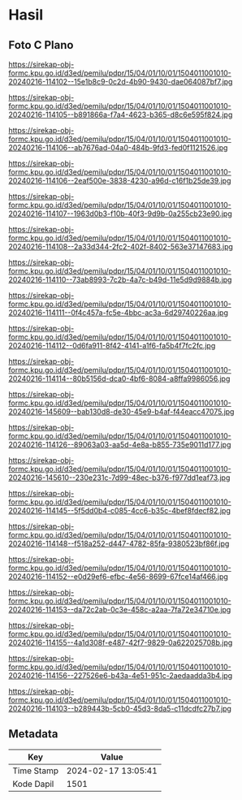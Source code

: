 # Hasil

## Foto C Plano

https://sirekap-obj-formc.kpu.go.id/d3ed/pemilu/pdpr/15/04/01/10/01/1504011001010-20240216-114102--15e1b8c9-0c2d-4b90-9430-dae064087bf7.jpg

https://sirekap-obj-formc.kpu.go.id/d3ed/pemilu/pdpr/15/04/01/10/01/1504011001010-20240216-114105--b891866a-f7a4-4623-b365-d8c6e595f824.jpg

https://sirekap-obj-formc.kpu.go.id/d3ed/pemilu/pdpr/15/04/01/10/01/1504011001010-20240216-114106--ab7676ad-04a0-484b-9fd3-fed0f1121526.jpg

https://sirekap-obj-formc.kpu.go.id/d3ed/pemilu/pdpr/15/04/01/10/01/1504011001010-20240216-114106--2eaf500e-3838-4230-a96d-c16f1b25de39.jpg

https://sirekap-obj-formc.kpu.go.id/d3ed/pemilu/pdpr/15/04/01/10/01/1504011001010-20240216-114107--1963d0b3-f10b-40f3-9d9b-0a255cb23e90.jpg

https://sirekap-obj-formc.kpu.go.id/d3ed/pemilu/pdpr/15/04/01/10/01/1504011001010-20240216-114108--2a33d344-2fc2-402f-8402-563e37147683.jpg

https://sirekap-obj-formc.kpu.go.id/d3ed/pemilu/pdpr/15/04/01/10/01/1504011001010-20240216-114110--73ab8993-7c2b-4a7c-b49d-11e5d9d9884b.jpg

https://sirekap-obj-formc.kpu.go.id/d3ed/pemilu/pdpr/15/04/01/10/01/1504011001010-20240216-114111--0f4c457a-fc5e-4bbc-ac3a-6d29740226aa.jpg

https://sirekap-obj-formc.kpu.go.id/d3ed/pemilu/pdpr/15/04/01/10/01/1504011001010-20240216-114112--0d6fa911-8f42-4141-a1f6-fa5b4f7fc2fc.jpg

https://sirekap-obj-formc.kpu.go.id/d3ed/pemilu/pdpr/15/04/01/10/01/1504011001010-20240216-114114--80b5156d-dca0-4bf6-8084-a8ffa9986056.jpg

https://sirekap-obj-formc.kpu.go.id/d3ed/pemilu/pdpr/15/04/01/10/01/1504011001010-20240216-145609--bab130d8-de30-45e9-b4af-f44eacc47075.jpg

https://sirekap-obj-formc.kpu.go.id/d3ed/pemilu/pdpr/15/04/01/10/01/1504011001010-20240216-114126--89063a03-aa5d-4e8a-b855-735e9011d177.jpg

https://sirekap-obj-formc.kpu.go.id/d3ed/pemilu/pdpr/15/04/01/10/01/1504011001010-20240216-145610--230e231c-7d99-48ec-b376-f977dd1eaf73.jpg

https://sirekap-obj-formc.kpu.go.id/d3ed/pemilu/pdpr/15/04/01/10/01/1504011001010-20240216-114145--5f5dd0b4-c085-4cc6-b35c-4bef8fdecf82.jpg

https://sirekap-obj-formc.kpu.go.id/d3ed/pemilu/pdpr/15/04/01/10/01/1504011001010-20240216-114148--f518a252-d447-4782-85fa-9380523bf86f.jpg

https://sirekap-obj-formc.kpu.go.id/d3ed/pemilu/pdpr/15/04/01/10/01/1504011001010-20240216-114152--e0d29ef6-efbc-4e56-8699-67fce14af466.jpg

https://sirekap-obj-formc.kpu.go.id/d3ed/pemilu/pdpr/15/04/01/10/01/1504011001010-20240216-114153--da72c2ab-0c3e-458c-a2aa-7fa72e34710e.jpg

https://sirekap-obj-formc.kpu.go.id/d3ed/pemilu/pdpr/15/04/01/10/01/1504011001010-20240216-114155--4a1d308f-e487-42f7-9829-0a622025708b.jpg

https://sirekap-obj-formc.kpu.go.id/d3ed/pemilu/pdpr/15/04/01/10/01/1504011001010-20240216-114156--227526e6-b43a-4e51-951c-2aedaadda3b4.jpg

https://sirekap-obj-formc.kpu.go.id/d3ed/pemilu/pdpr/15/04/01/10/01/1504011001010-20240216-114103--b289443b-5cb0-45d3-8da5-c11dcdfc27b7.jpg


## Metadata

| Key        | Value               |
| ---------- | ------------------- |
| Time Stamp | 2024-02-17 13:05:41 |
| Kode Dapil | 1501                |



